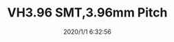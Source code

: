 ﻿---
layout: post 
title: VH3.96 SMT,3.96mm Pitch
tags: VH3.96,WF
categories: wire-cable
overview: This small, field-proven connector for PC boards is reliable and has a large current carrying capacity. It can be used with a wide variety of signal, power supply, and output circuits that appear in consumer electronic products.
series: VH
part_number: S2B-VH
thumb_img: static/202006/224-thumb-20200626144037.jpg
small_img: static/202006/224-20200626144037.jpg
date: 2020/1/1 6:32:56
---



